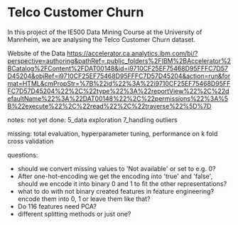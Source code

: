 # Telco Customer Churn

In this project of the IE500 Data Mining Course at the University of Mannheim, we are analysing the Telco Customer Churn dataset.

Website of the Data
https://accelerator.ca.analytics.ibm.com/bi/?perspective=authoring&pathRef=.public_folders%2FIBM%2BAccelerator%2BCatalog%2FContent%2FDAT00148&id=i9710CF25EF75468D95FFFC7D57D45204&objRef=i9710CF25EF75468D95FFFC7D57D45204&action=run&format=HTML&cmPropStr=%7B%22id%22%3A%22i9710CF25EF75468D95FFFC7D57D45204%22%2C%22type%22%3A%22reportView%22%2C%22defaultName%22%3A%22DAT00148%22%2C%22permissions%22%3A%5B%22execute%22%2C%22read%22%2C%22traverse%22%5D%7D

notes:
not yet done:
5_data exploration
7_handling outliers

missing: total evaluation, hyperparameter tuning, performance on k fold cross validation

questions:
- should we convert missing values to 'Not available' or set to e.g. 0?
- After one-hot-encoding we get the encoding into 'true' and 'false', should we encode it into binary 0 and 1 to fit the other representations?
- what to do with not binary created features in feature engineering? encode them into 0, 1 or leave them like that?
- Do 116 features need PCA?
- different splitting methods or just one?